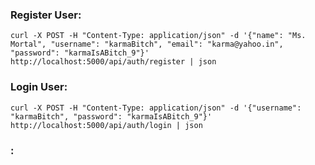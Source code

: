 ### Register User: 
```
curl -X POST -H "Content-Type: application/json" -d '{"name": "Ms. Mortal", "username": "karmaBitch", "email": "karma@yahoo.in", "password": "karmaIsABitch_9"}' http://localhost:5000/api/auth/register | json
```

### Login User: 
```
curl -X POST -H "Content-Type: application/json" -d '{"username": "karmaBitch", "password": "karmaIsABitch_9"}' http://localhost:5000/api/auth/login | json
```

### : 
```

```